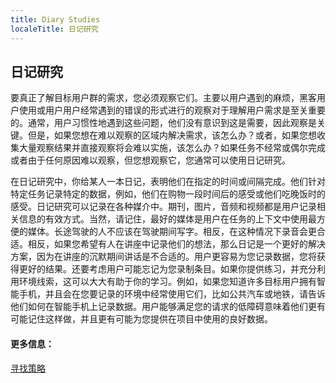```yaml
---
title: Diary Studies
localeTitle: 日记研究
---
```

## 日记研究

要真正了解目标用户群的需求，您必须观察它们。主要以用户遇到的麻烦，黑客用户使用或用户用户经常遇到的错误的形式进行的观察对于理解用户需求是至关重要的。通常，用户习惯性地遇到这些问题，他们没有意识到这是需要，因此观察是关键。但是，如果您想在难以观察的区域内解决需求，该怎么办？或者，如果您想收集大量观察结果并直接观察将会难以实施，该怎么办？如果任务不经常或偶尔完成或者由于任何原因难以观察，但您想观察它，您通常可以使用日记研究。

在日记研究中，你给某人一本日记，表明他们在指定的时间或间隔完成。他们针对特定任务记录特定的数据，例如，他们在购物一段时间后的感受或他们吃晚饭时的感受。日记研究可以记录在各种媒介中。期刊，图片，音频和视频都是用户记录相关信息的有效方式。当然，请记住，最好的媒体是用户在任务的上下文中使用最方便的媒体。长途驾驶的人不应该在驾驶期间写字。相反，在这种情况下录音会更合适。相反，如果您希望有人在讲座中记录他们的想法，那么日记是一个更好的解决方案，因为在讲座的沉默期间讲话是不合适的。用户更容易为您记录数据，您将获得更好的结果。还要考虑用户可能忘记为您录制条目。如果你提供练习，并充分利用环境线索，这可以大大有助于你的学习。例如，如果您知道许多目标用户拥有智能手机，并且会在您要记录的环境中经常使用它们，比如公共汽车或地铁，请告诉他们如何在智能手机上记录数据。用户能够满足您的请求的低障碍意味着他们更有可能记住这样做，并且更有可能为您提供在项目中使用的良好数据。

#### 更多信息：

[寻找策略](https://www.youtube.com/watch?v=c-rUGDomtz4)